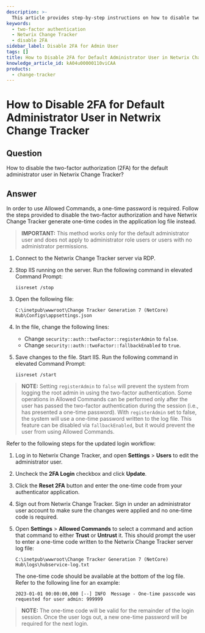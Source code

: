 ```yaml
---
description: >-
  This article provides step-by-step instructions on how to disable two-factor authentication (2FA) for the default administrator user in Netwrix Change Tracker.
keywords:
  - two-factor authentication
  - Netwrix Change Tracker
  - disable 2FA
sidebar_label: Disable 2FA for Admin User
tags: []
title: How to Disable 2FA for Default Administrator User in Netwrix Change Tracker
knowledge_article_id: kA04u00000110viCAA
products:
  - change-tracker
---
```


# How to Disable 2FA for Default Administrator User in Netwrix Change Tracker

## Question

How to disable the two-factor authorization (2FA) for the default administrator user in Netwrix Change Tracker?

## Answer

In order to use Allowed Commands, a one-time password is required. Follow the steps provided to disable the two-factor authorization and have Netwrix Change Tracker generate one-time codes in the application log file instead.

> **IMPORTANT:** This method works only for the default administrator user and does not apply to administrator role users or users with no administrator permissions.

1. Connect to the Netwrix Change Tracker server via RDP.
2. Stop IIS running on the server. Run the following command in elevated Command Prompt:

   ```plaintext
   iisreset /stop
   ```

3. Open the following file:

   ```plaintext
   C:\inetpub\wwwroot\Change Tracker Generation 7 (NetCore) Hub\Configs\appsettings.json
   ```

4. In the file, change the following lines:
   - Change `security::auth::twoFactor::registerAdmin` to `false`.
   - Change `security::auth::twoFactor::fallbackEnabled` to `true`.

5. Save changes to the file. Start IIS. Run the following command in elevated Command Prompt:

   ```plaintext
   iisreset /start
   ```

> **NOTE:** Setting `registerAdmin` to `false` will prevent the system from logging the root admin in using the two-factor authentication. Some operations in Allowed Commands can be performed only after the user has passed the two-factor authentication during the session (i.e., has presented a one-time password). With `registerAdmin` set to false, the system will use a one-time password written to the log file. This feature can be disabled via `fallbackEnabled`, but it would prevent the user from using Allowed Commands.

Refer to the following steps for the updated login workflow:

1. Log in to Netwrix Change Tracker, and open **Settings** > **Users** to edit the administrator user.
2. Uncheck the **2FA Login** checkbox and click **Update**.
3. Click the **Reset 2FA** button and enter the one-time code from your authenticator application.
4. Sign out from Netwrix Change Tracker. Sign in under an administrator user account to make sure the changes were applied and no one-time code is required.
5. Open **Settings** > **Allowed Commands** to select a command and action that command to either **Trust** or **Untrust** it. This should prompt the user to enter a one-time code written to the Netwrix Change Tracker server log file:

   ```plaintext
   C:\inetpub\wwwroot\Change Tracker Generation 7 (NetCore) Hub\logs\hubservice-log.txt
   ```

   The one-time code should be available at the bottom of the log file. Refer to the following line for an example:

   ```plaintext
   2023-01-01 00:00:00,000 [--] INFO  Message - One-time passcode was requested for user admin: 999999
   ```

> **NOTE:** The one-time code will be valid for the remainder of the login session. Once the user logs out, a new one-time password will be required for the next login.